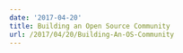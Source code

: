 ```yaml
---
date: '2017-04-20'
title: Building an Open Source Community
url: /2017/04/20/Building-An-OS-Community
---
```


